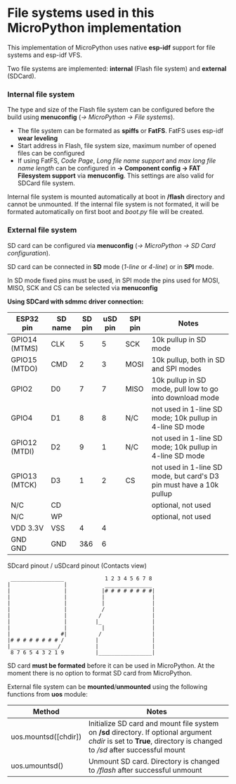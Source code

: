 # File systems used in this MicroPython implementation

This implementation of MicroPython uses native **esp-idf** support for file systems and esp-idf VFS.

Two file systems are implemented: **internal** (Flash file system) and **external** (SDCard).

### Internal file system

The type and size of the Flash file system can be configured before the build using **menuconfig** (*→ MicroPython → File systems*).

* The file system can be formated as **spiffs** or **FatFS**. FatFS uses esp-idf **wear leveling**
* Start address in Flash, file system size, maximum number of opened files can be configured
* If using FatFS, *Code Page*, *Long file name support* and *max long file name length* can be configured in **→ Component config → FAT Filesystem support** via **menuconfig**. This settings are also valid for SDCard file system.

Internal file system is mounted automatically at boot in **/flash** directory and cannot be unmounted.
If the internal file system is not formated, it will be formated automatically on first boot and *boot.py* file will be created.

### External file system

SD card can be configured via **menuconfig** (*→ MicroPython → SD Card configuration*).

SD card can be connected in **SD** mode (*1-line* or *4-line*) or in **SPI** mode.

In SD mode fixed pins must be used, in SPI mode the pins used for MOSI, MISO, SCK and CS can be selected via **menuconfig**

**Using SDCard with sdmmc driver connection:**

| ESP32 pin     | SD name | SD pin | uSD pin | SPI pin | Notes                                                                |
|       -       |     -   |   -    |    -    |    -    |                                   -                                  |
| GPIO14 (MTMS) | CLK     |  5     |  5      | SCK     | 10k pullup in SD mode                                                |
| GPIO15 (MTDO) | CMD     |  2     |  3      | MOSI    | 10k pullup, both in SD and SPI modes                                 |
| GPIO2         | D0      |  7     |  7      | MISO    | 10k pullup in SD mode, pull low to go into download mode             |
| GPIO4         | D1      |  8     |  8      | N/C     | not used in 1-line SD mode; 10k pullup in 4-line SD mode             |
| GPIO12 (MTDI) | D2      |  9     |  1      | N/C     | not used in 1-line SD mode; 10k pullup in 4-line SD mode             |
| GPIO13 (MTCK) | D3      |  1     |  2      | CS      | not used in 1-line SD mode, but card's D3 pin must have a 10k pullup |
| N/C           | CD      |        |         |         | optional, not used                                                   |
| N/C           | WP      |        |         |         | optional, not used                                                   |
| VDD     3.3V  | VSS     |  4     |  4      |         |                                                                      |
| GND     GND   | GND     |  3&6   |  6      |         |                                                                      |


SDcard pinout / uSDcard pinout (Contacts view)
```
 _________________             1 2 3 4 5 6 7 8
|                 |            _______________
|                 |           |# # # # # # # #|
|                 |           |               |
|                 |           |               |
|                 |           /               |
|                 |          /                |
|                 |         |_                |
|                 |           |               |
|                #|          /                |
|# # # # # # # # /          |                 |
|_______________/           |                 |
 8 7 6 5 4 3 2 1 9          |_________________|
```

SD card **must be formated** before it can be used in MicroPython. At the moment there is no option to format SD card from MicroPython.

External file system can be **mounted**/**unmounted** using the following functions from **uos** module:

| Method  | Notes |
| - | - |
| uos.mountsd([chdir]) | Initialize SD card and mount file system on **/sd** directory. If optional argument *chdir* is set to **True**, directory is changed to */sd* after successful mount |
| uos.umountsd() | Unmount SD card. Directory is changed to */flash* after successful unmount |
